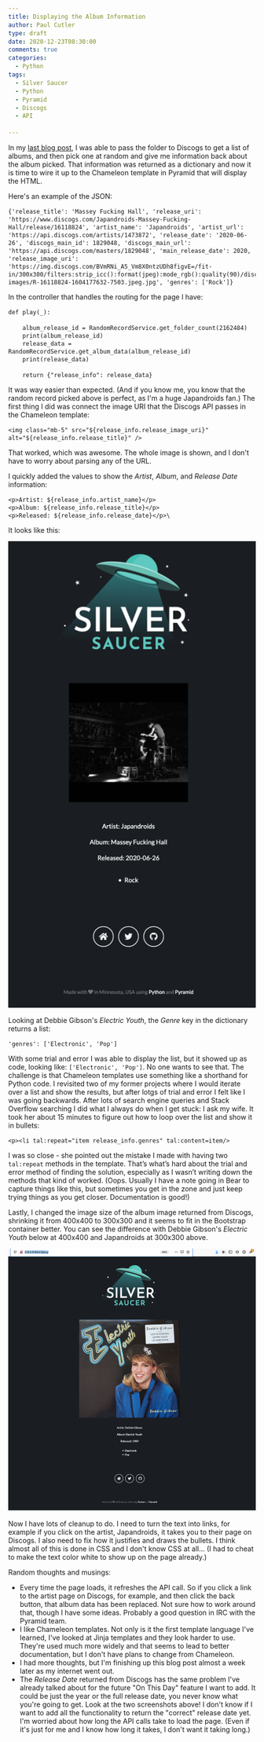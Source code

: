 ```yaml
---
title: Displaying the Album Information
author: Paul Cutler 
type: draft 
date: 2020-12-23T08:30:00 
comments: true
categories:
  - Python
tags:
  - Silver Saucer
  - Python
  - Pyramid
  - Discogs
  - API

---
```


In my [last blog post](https://paulcutler.org/posts/2020/12/iterating-through-the-folder-dictionary/), I was able to 
pass the folder to Discogs to get a list of albums, and then pick one at random and give me information back about 
the album picked.  That information was returned as a dictionary and now it is time to wire it up to the Chameleon 
template in Pyramid that will display the HTML.

Here's an example of the JSON:

```
{'release_title': 'Massey Fucking Hall', 'release_uri': 'https://www.discogs.com/Japandroids-Massey-Fucking-Hall/release/16118824', 'artist_name': 'Japandroids', 'artist_url': 'https://api.discogs.com/artists/1473872', 'release_date': '2020-06-26', 'discogs_main_id': 1829048, 'discogs_main_url': 'https://api.discogs.com/masters/1829048', 'main_release_date': 2020, 'release_image_uri': 'https://img.discogs.com/BVmRNi_A5_Vm8X0ntzUDh8figvE=/fit-in/300x300/filters:strip_icc():format(jpeg):mode_rgb():quality(90)/discogs-images/R-16118824-1604177632-7503.jpeg.jpg', 'genres': ['Rock']}
```
In the controller that handles the routing for the page I have:

```@view_config(route_name="play", renderer="silversaucer:templates/play/play.pt")
def play(_):

    album_release_id = RandomRecordService.get_folder_count(2162484)
    print(album_release_id)
    release_data = RandomRecordService.get_album_data(album_release_id)
    print(release_data)

    return {"release_info": release_data}
```

It was way easier than expected.  (And if you know me, you know that the random record picked above is perfect, as 
I'm a huge Japandroids fan.)  The first thing I did was connect the image URI that the Discogs API passes in the 
Chameleon template:

```
<img class="mb-5" src="${release_info.release_image_uri}" alt="${release_info.release_title}" />
```

That worked, which was awesome.  The whole image is shown, and I don't have to worry about parsing any of the URL.

I quickly added the values to show the *Artist*, *Album*, and *Release Date* information:

```
<p>Artist: ${release_info.artist_name}</p>
<p>Album: ${release_info.release_title}</p>
<p>Released: ${release_info.release_date}</p>\
```

It looks like this:

![Japandroids - Massey Fucking Hall](japandroids.png)

Looking at Debbie Gibson's *Electric Youth*, the *Genre* key in the dictionary returns a list:

```
'genres': ['Electronic', 'Pop']
```

With some trial and error I was able to display the list, but it showed up as code, looking like:
`['Electronic', 'Pop']`.  No one wants to see that.  The challenge is that Chameleon templates use something like a 
shorthand for Python code.  I revisited two of my former projects where I would iterate over a list and show the 
results, but after lotgs of trial and error I felt like I was going backwards.  After lots of search engine queries and 
Stack Overflow searching I did what I always do when I get stuck:  I ask my wife.  It took her about 15 minutes to 
figure out how to loop over the list and show it in bullets:

```
<p><li tal:repeat="item release_info.genres" tal:content=item/>
```

I was so close - she pointed out the mistake I made with having two `tal:repeat` methods in the template. That’s what’s
hard about the trial and error method of finding the solution, especially as I wasn’t writing down the methods
that kind of worked.  (Oops. Usually I have a note going in Bear to capture things like this, but sometimes you get in
the zone and just keep trying things as you get closer. Documentation is good!)

Lastly, I changed the image size of the album image returned from Discogs, shrinking it from 400x400 to 300x300 and 
it seems to fit in the Bootstrap container better.  You can see the difference with Debbie Gibson's *Electric Youth* 
below at 400x400 and Japandroids at 300x300 above.

![Debbie Gibson - Electric Youth](debbie-gibson.png)

Now I have lots of cleanup to do.  I need to turn the text into links, for example if you click on the artist, 
Japandroids, it takes you to their page on Discogs.  I also need to fix how it justifies and draws the bullets.  I think almost 
all of this is done in CSS and I don't know CSS at all...  (I had to cheat to make the text color white to show up 
on the page already.)

Random thoughts and musings:
* Every time the page loads, it refreshes the API call.  So if you click a link to the artist page on Discogs, for 
  example, and then click the back button, that album data has been replaced.  Not sure how to work around that, 
  though I have some ideas.  Probably a good question in IRC with the Pyramid team.
* I like Chameleon templates.  Not only is it the first template language I've learned, I've looked at Jinja 
  templates and they look harder to use.  They're used much more widely and that seems to lead to better documentation, but I 
  don't have plans to change from Chameleon.
* I had more thoughts, but I'm finishing up this blog post almost a week later as my internet went out.
* The *Release Date* returned from Discogs has the same problem I've already talked about for the future "On This 
  Day" feature I want to add.  It could be just the year or the full release date, you never know what you're going 
  to get.  Look at the two screenshots above! I don't know if I want to add all the functionality to return the 
  "correct" release date yet.  I'm worried about how long the API calls take to load the page.  (Even if it's just for me and I know how long it 
  takes, I don't want it taking long.)
